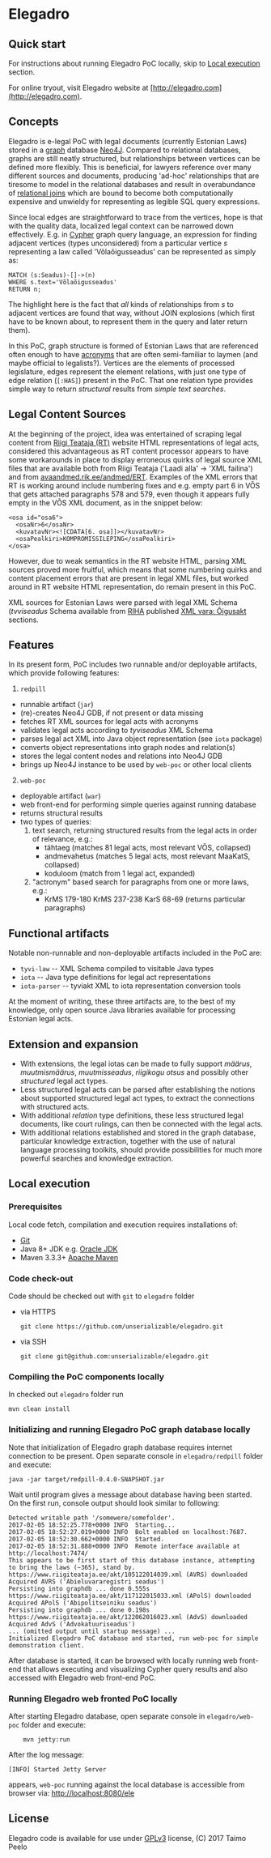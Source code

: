 # Elegadro

## Quick start

For instructions about running Elegadro PoC locally, skip to
[Local execution](#local-execution) section.

For online tryout, visit Elegadro website at
[http://elegadro.com](http://elegadro.com).

## Concepts
Elegadro is e-legal PoC with legal documents (currently Estonian Laws) stored
in a [graph](https://en.wikipedia.org/wiki/Graph_%28discrete_mathematics%29)
database [Neo4J](https://neo4j.com/). Compared to relational databases, graphs
are still neatly structured, but relationships between vertices can be defined
more flexibly. This is beneficial, for lawyers reference over many different
sources and documents, producing 'ad-hoc' relationships that are tiresome to
model in the relational databases and result in overabundance of [relational
joins](https://en.wikipedia.org/wiki/Relational_database#Relational_operations)
which are bound to become both computationally expensive and unwieldy for
representing as legible SQL query expressions.

Since local edges are straightforward to trace from the vertices, hope is that
with the quality data, localized legal context can be narrowed down effectively.
E.g. in [Cypher](https://en.wikipedia.org/wiki/Cypher_Query_Language) graph
query language, an expression for finding adjacent vertices (types unconsidered)
from a particular vertice _s_ representing a law called 'Võlaõigusseadus' can be
represented as simply as:

```
MATCH (s:Seadus)-[]->(n)
WHERE s.text='Võlaõigusseadus'
RETURN n;
```
The highlight here is the fact that _all_ kinds of relationships from _s_ to
adjacent vertices are found that way, without JOIN explosions (which first
have to be known about, to represent them in the query and later return them).

In this PoC, graph structure is formed of Estonian Laws that are referenced
often enough to have [acronyms](https://www.riigiteataja.ee/lyhendid.html)
that are often semi-familiar to laymen (and maybe official to legalists?).
Vertices are the elements of processed legislature, edges represent the element
relations, with just one type of edge relation (`[:HAS]`) present in the PoC.
That one relation type provides simple way to return _structural_ results from
_simple text searches_.

## Legal Content Sources

At the beginning of the project,  idea was entertained of scraping legal
content from [Riigi Teataja (RT)](https://www.riigiteataja.ee) website HTML
representations of legal acts, considered this advantageous as RT content
processor appears to have some workarounds in place to display erroneous quirks
of legal source XML files that are available both from Riigi Teataja ('Laadi
alla' -> 'XML failina') and from
[avaandmed.rik.ee/andmed/ERT](http://avaandmed.rik.ee/andmed/ERT/). Examples of
the XML errors that RT is working around include numbering fixes and e.g. empty
part 6 in VÕS that gets attached paragraphs 578 and 579, even though it appears
fully empty in the VÕS XML document, as in the snippet below:

```
<osa id="osa6">
  <osaNr>6</osaNr>
  <kuvatavNr><![CDATA[6. osa]]></kuvatavNr>
  <osaPealkiri>KOMPROMISSILEPING</osaPealkiri>
</osa>

```

However, due to weak semantics in the RT website HTML, parsing XML sources
proved more fruitful, which means that some numbering quirks and content
placement errors that are present in legal XML files, but worked
around in RT website HTML representation, do remain present in this PoC.

XML sources for Estonian Laws were parsed with legal XML Schema (_tvviseadus_
Schema available from [RIHA](https://riha.eesti.ee) published
[XML vara: Õigusakt](https://riha.eesti.ee/riha/main/xml/oigusakt) sections.

## Features

In its present form, PoC includes two runnable and/or deployable artifacts,
which provide following features:
1. `redpill`
  * runnable artifact (`jar`)
  * (re)-creates Neo4J GDB, if not present or data missing
  * fetches RT XML sources for legal acts with acronyms
  * validates legal acts according to _tyviseadus_ XML Schema
  * parses legal act XML into Java object representation (see `iota` package)
  * converts object representations into graph nodes and relation(s)
  * stores the legal content nodes and relations into Neo4J GDB
  * brings up Neo4J instance to be used by `web-poc` or other local clients
2. `web-poc`
  * deployable artifact (`war`)
  * web front-end for performing simple queries against running database
  * returns structural results
  * two types of queries:
    1. text search, returning structured results from the legal acts in order
       of relevance, e.g.:
       * tähtaeg (matches 81 legal acts, most relevant VÕS, collapsed)
       * andmevahetus (matches 5 legal acts, most relevant MaaKatS, collapsed)
       * koduloom (match from 1 legal act, expanded)
    2. "actronym" based search for paragraphs from one or more laws, e.g.:
       * KrMS 179-180 KrMS 237-238 KarS 68-69 (returns particular paragraphs)

## Functional artifacts

Notable non-runnable and non-deployable artifacts included in the PoC are:

* `tyvi-law` -- XML Schema compiled to visitable Java types
* `iota` -- Java type definitions for legal act representations
* `iota-parser` -- tyviakt XML to iota representation conversion tools

At the moment of writing, these three artifacts are, to the best of my
knowledge, only open source Java libraries available for processing Estonian
legal acts.

## Extension and expansion
* With extensions, the legal iotas can be made to fully support  _määrus_,
  _muutmismäärus_, _muutmisseadus_, _riigikogu otsus_ and possibly other
  _structured_ legal act types.
* Less structured legal acts can be parsed after establishing the notions about
  supported structured legal act types, to extract the connections with
  structured acts.
* With additional _relation_ type definitions, these less structured legal
  documents, like court rulings, can then be connected with the legal acts.
* With additional relations established and stored in the graph database,
  particular knowledge extraction, together with the use of natural language
  processing toolkits, should provide possibilities for much more powerful
  searches and knowledge extraction.


## Local execution

### Prerequisites

Local code fetch, compilation and execution requires installations of:

  * [Git](https://git-scm.com/)
  * Java 8+ JDK e.g. [Oracle JDK](http://www.oracle.com/technetwork/java/javase/downloads/index.html)
  * Maven 3.3.3+ [Apache Maven](https://maven.apache.org/)

### Code check-out

Code should be checked out with `git` to `elegadro` folder

* via HTTPS
    ```
    git clone https://github.com/unserializable/elegadro.git
    ```
* via SSH
    ```
    git clone git@github.com:unserializable/elegadro.git
    ```

### Compiling the PoC components locally

In checked out `elegadro` folder run
```
mvn clean install
```

### Initializing and running Elegadro PoC graph database locally

Note that initialization of Elegadro graph database requires internet connection to be
present. Open separate console in `elegadro/redpill` folder and execute:
```
java -jar target/redpill-0.4.0-SNAPSHOT.jar
```

Wait until program gives a message about database having been started. On the
first run, console output should look similar to following:

```
Detected writable path '/somewere/somefolder'.
2017-02-05 18:52:25.778+0000 INFO  Starting...
2017-02-05 18:52:27.019+0000 INFO  Bolt enabled on localhost:7687.
2017-02-05 18:52:30.662+0000 INFO  Started.
2017-02-05 18:52:31.888+0000 INFO  Remote interface available at http://localhost:7474/
This appears to be first start of this database instance, attempting to bring the laws (~365), stand by.
https://www.riigiteataja.ee/akt/105122014039.xml (AVRS) downloaded
Acquired AVRS ('Abieluvararegistri seadus')
Persisting into graphdb ... done 0.555s
https://www.riigiteataja.ee/akt/117122015033.xml (APolS) downloaded
Acquired APolS ('Abipolitseiniku seadus')
Persisting into graphdb ... done 0.198s
https://www.riigiteataja.ee/akt/122062016023.xml (AdvS) downloaded
Acquired AdvS ('Advokatuuriseadus')
... (omitted output until startup message) ...
Initialized Elegadro PoC database and started, run web-poc for simple demonstration client.
```

After database is started, it can be browsed with locally running web front-end
that allows executing and visualizing Cypher query results and also accessed
with Elegadro web front-end PoC.

### Running Elegadro web fronted PoC locally

After starting Elegadro database, open separate console in `elegadro/web-poc`
folder and execute:
```
    mvn jetty:run
```

After the log message:
```
[INFO] Started Jetty Server
```
appears, `web-poc` running against the local database is accessible from browser
via: [http://localhost:8080/ele](http://localhost:8080/ele)

## License

Elegadro code is available for use under
[GPLv3](https://www.gnu.org/licenses/gpl.txt) license, (C) 2017 Taimo Peelo
